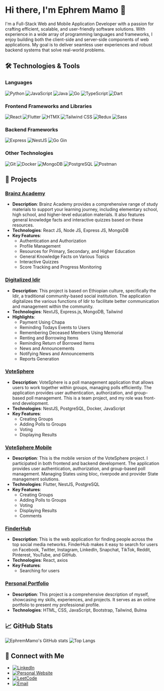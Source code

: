 # Hi there, I'm Ephrem Mamo 👋

I'm a Full-Stack Web and Mobile Application Developer with a passion for crafting efficient, scalable, and user-friendly software solutions. With experience in a wide array of programming languages and frameworks, I enjoy building both the client-side and server-side components of web applications. My goal is to deliver seamless user experiences and robust backend systems that solve real-world problems.

## 🛠 Technologies & Tools

### Languages
![Python](https://img.shields.io/badge/-Python-3776AB?style=flat&logo=python&logoColor=white)
![JavaScript](https://img.shields.io/badge/-JavaScript-F7DF1E?style=flat&logo=javascript&logoColor=black)
![Java](https://img.shields.io/badge/-Java-007396?style=flat&logo=java&logoColor=white)
![Go](https://img.shields.io/badge/-Go-00ADD8?style=flat&logo=go&logoColor=white)
![TypeScript](https://img.shields.io/badge/-TypeScript-3178C6?style=flat&logo=typescript&logoColor=white)
![Dart](https://img.shields.io/badge/-Dart-0175C2?style=flat&logo=dart&logoColor=white)

### Frontend Frameworks and Libraries
![React](https://img.shields.io/badge/-React-61DAFB?style=flat&logo=react&logoColor=black)
![Flutter](https://img.shields.io/badge/-Flutter-02569B?style=flat&logo=flutter&logoColor=white)
![HTMX](https://img.shields.io/badge/-HTMX-5D6D7E?style=flat)
![Tailwind CSS](https://img.shields.io/badge/-Tailwind%20CSS-38B2AC?style=flat&logo=tailwind-css&logoColor=white)
![Redux](https://img.shields.io/badge/-Redux-764ABC?style=flat&logo=redux&logoColor=white)
![Sass](https://img.shields.io/badge/-Sass-CC6699?style=flat&logo=sass&logoColor=white)


### Backend Frameworks
![Express](https://img.shields.io/badge/-Express-000000?style=flat&logo=express&logoColor=white)
![NestJS](https://img.shields.io/badge/-NestJS-E0234E?style=flat&logo=nestjs&logoColor=white)
![Go Gin](https://img.shields.io/badge/-Go%20Gin-00ADD8?style=flat&logo=go&logoColor=white)

### Other Technologies
![Git](https://img.shields.io/badge/-Git-F05032?style=flat&logo=git&logoColor=white)
![Docker](https://img.shields.io/badge/-Docker-2496ED?style=flat&logo=docker&logoColor=white)
![MongoDB](https://img.shields.io/badge/-MongoDB-47A248?style=flat&logo=mongodb&logoColor=white)
![PostgreSQL](https://img.shields.io/badge/-PostgreSQL-336791?style=flat&logo=postgresql&logoColor=white)
![Postman](https://img.shields.io/badge/-Postman-FF6C37?style=flat&logo=postman&logoColor=white)

## 🚀 Projects

### [Brainz Academy](https://brainz-academy.vercel.app/)
- **Description**: Brainz Academy provides a comprehensive range of study materials to support your learning journey, including elementary school, high school, and higher-level education materials. It also features general knowledge facts and interactive quizzes based on these resources.
- **Technologies**: React JS, Node JS, Express JS, MongoDB
- **Key Features**:
  - Authentication and Authorization
  - Profile Management
  - Resources for Primary, Secondary, and Higher Education
  - General Knowledge Facts on Various Topics
  - Interactive Quizzes
  - Score Tracking and Progress Monitoring

### [Digitalized Idir](https://github.com/Efamamo/DigitalizedIdir)
- **Description**: This project is based on Ethiopian culture, specifically the Idir, a traditional community-based social institution. The application digitalizes the various functions of Idir to facilitate better communication and management within the community.
- **Technologies**: NextJS, Express.js, MongoDB, Tailwind
- **Highlights**:
  - Payment Using Chapa
  - Reminding Todays Events to Users
  - Remembering Deceased Members Using Memorial
  - Renting and Borrowing Items
  - Reminding Return of Borrowed Items
  - News and Announcements
  - Notifying News and Announcements
  - Reports Generation

### [VoteSphere](https://github.com/beka-birhanu/VoteSphere--class)
- **Description**: VoteSphere is a poll management application that allows users to work together within groups, managing polls efficiently. The application provides user authentication, authorization, and group-based poll management. This is a team project, and my role was front-end development.
- **Technologies**: NestJS, PostgreSQL, Docker, JavaScript
- **Key Features**:
  - Creating Groups
  - Adding Polls to Groups
  - Voting
  - Displaying Results

### [VoteSphere Mobile](https://github.com/Efamamo/VoteSphereBloc)
- **Description**: This is the mobile version of the VoteSphere project. I participated in both frontend and backend development. The application provides user authentication, authorization, and group-based poll management. Managing States using bloc, riverpode and provider State management solutions.
- **Technologies**: Flutter, NestJS, PostgreSQL
- **Key Features**:
  - Creating Groups
  - Adding Polls to Groups
  - Voting
  - Displaying Results
  - Comments

### [FinderHub](https://finder-hub-efa.vercel.app/)
- **Description**: This is the web application for finding people across the top social media networks. FinderHub makes it easy to search for users on Facebook, Twitter, Instagram, LinkedIn, Snapchat, TikTok, Reddit, Pinterest, YouTube, and GitHub.
- **Technologies**: React, axios
- **Key Features**:
  - Searching for users

### [Personal Portfolio](https://efamamo.github.io/UGR-1504-14-html-css-javascript/)
- **Description**: This project is a comprehensive description of myself, showcasing my skills, experiences, and projects. It serves as an online portfolio to present my professional profile.
- **Technologies**: HTML, CSS, JavaScript, Bootstrap, Tailwind, Bulma

## 📈 GitHub Stats
![EphremMamo's GitHub stats](https://github-readme-stats.vercel.app/api?username=Efamamo&show_icons=true&theme=radical)
![Top Langs](https://github-readme-stats.vercel.app/api/top-langs/?username=Efamamo&layout=compact)

## 🔗 Connect with Me
- [![LinkedIn](https://img.shields.io/badge/-LinkedIn-0A66C2?style=flat&logo=linkedin&logoColor=white)](https://www.linkedin.com/in/ephrem-mamo/)
- [![Personal Website](https://img.shields.io/badge/-Website-000000?style=flat&logo=aboutdotme&logoColor=white)](https://efamamo.github.io/UGR-1504-14-html-css-javascript/)
- [![LeetCode](https://img.shields.io/badge/-LeetCode-FFA116?style=flat&logo=leetcode&logoColor=white)](https://leetcode.com/u/ephrem_mamo/)
- [![Email](https://img.shields.io/badge/-Email-D14836?style=flat&logo=gmail&logoColor=white)](mailto:ephremmamo555@gmail.com)
